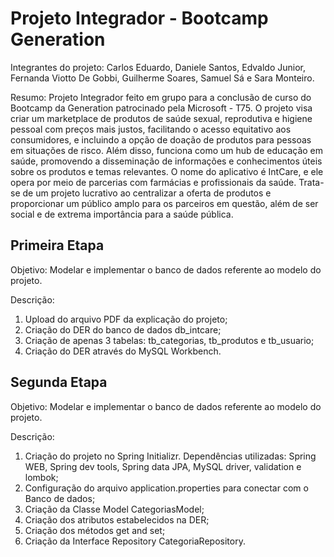 # Projeto Integrador - Bootcamp Generation

Integrantes do projeto: Carlos Eduardo, Daniele Santos, Edvaldo Junior, Fernanda Viotto De Gobbi, Guilherme Soares, Samuel Sá e Sara Monteiro.

Resumo:
Projeto Integrador feito em grupo para a conclusão de curso do Bootcamp da Generation patrocinado pela Microsoft - T75. 
O projeto visa criar um marketplace de produtos de saúde sexual, reprodutiva e higiene pessoal com preços mais justos, facilitando o acesso equitativo aos consumidores, e incluindo a opção de doação de produtos para pessoas em situações de risco. 
Além disso, funciona como um hub de educação em saúde, promovendo a disseminação de informações e conhecimentos úteis sobre os produtos e temas relevantes. 
O nome do aplicativo é IntCare, e ele opera por meio de parcerias com farmácias e profissionais da saúde. 
Trata-se de um projeto lucrativo ao centralizar a oferta de produtos e proporcionar um público amplo para os parceiros em questão, além de ser social e de extrema importância para a saúde pública.

## Primeira Etapa

Objetivo:  Modelar e implementar o banco de dados referente ao modelo do projeto.

Descrição: 
1. Upload do arquivo PDF da explicação do projeto;
2. Criação do DER do banco de dados db_intcare;
3. Criação de apenas 3 tabelas: tb_categorias, tb_produtos e tb_usuario;
4. Criação do DER através do MySQL Workbench.

## Segunda Etapa

Objetivo:  Modelar e implementar o banco de dados referente ao modelo do projeto.

Descrição: 
1. Criação do projeto no Spring Initializr. Dependências utilizadas: Spring WEB, Spring dev tools, Spring data JPA, MySQL driver, validation e lombok;
3. Configuração do arquivo application.properties para conectar com o Banco de dados;
4. Criação da Classe Model CategoriasModel;
5. Criação dos atributos estabelecidos na DER;
6. Criação dos métodos get and set;
7. Criação da Interface Repository CategoriaRepository.
